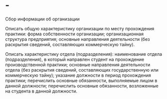 # -
Сбор информации об организации 

Описать общую характеристику организации по месту прохождения практики:
форма собственности организации;
организационная структура предприятия;
основные направления деятельности (без раскрытия сведений, составляющих коммерческую тайну).

Описать характеристику отдела (подразделения):
наименование отдела (подразделения), в который направлен студент на прохождение производственной практики;
основные направления деятельности отдела (без раскрытия сведений, составляющих государственную или коммерческую тайну);
указание должности в период прохождения практики;
перечислить основные обязанности, выполняемые лицом в данной должности;
перечислить основные обязанности, возложенные на студента в данной должности.
